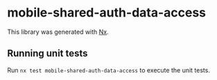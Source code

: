 # mobile-shared-auth-data-access

This library was generated with [Nx](https://nx.dev).

## Running unit tests

Run `nx test mobile-shared-auth-data-access` to execute the unit tests.
